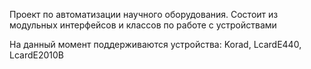 Проект по автоматизации научного оборудования.
Состоит из модульных интерфейсов и классов по работе с устройствами

На данный момент поддерживаются устройства: Korad, LcardE440, LcardE2010B
